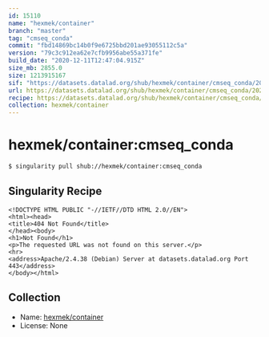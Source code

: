 ```yaml
---
id: 15110
name: "hexmek/container"
branch: "master"
tag: "cmseq_conda"
commit: "fbd14869bc14b0f9e6725bbd201ae93055112c5a"
version: "79c3c912ea62e7cfb9956abe55a371fe"
build_date: "2020-12-11T12:47:04.915Z"
size_mb: 2855.0
size: 1213915167
sif: "https://datasets.datalad.org/shub/hexmek/container/cmseq_conda/2020-12-11-fbd14869-79c3c912/79c3c912ea62e7cfb9956abe55a371fe.sif"
url: https://datasets.datalad.org/shub/hexmek/container/cmseq_conda/2020-12-11-fbd14869-79c3c912/
recipe: https://datasets.datalad.org/shub/hexmek/container/cmseq_conda/2020-12-11-fbd14869-79c3c912/Singularity
collection: hexmek/container
---
```


# hexmek/container:cmseq_conda

```bash
$ singularity pull shub://hexmek/container:cmseq_conda
```

## Singularity Recipe

```singularity
<!DOCTYPE HTML PUBLIC "-//IETF//DTD HTML 2.0//EN">
<html><head>
<title>404 Not Found</title>
</head><body>
<h1>Not Found</h1>
<p>The requested URL was not found on this server.</p>
<hr>
<address>Apache/2.4.38 (Debian) Server at datasets.datalad.org Port 443</address>
</body></html>
```

## Collection

 - Name: [hexmek/container](https://github.com/hexmek/container)
 - License: None

